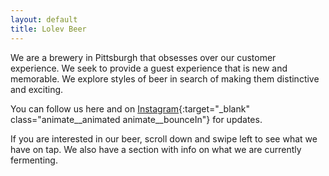 ```yaml
---
layout: default
title: Lolev Beer
---
```

We are a brewery in Pittsburgh that obsesses over our customer experience. We seek to provide a guest experience that is new and memorable. We explore styles of beer in search of making them distinctive and exciting.

You can follow us here and on [Instagram](https://instagram.com/lolevbeer){:target="_blank" class="animate__animated animate__bounceIn"} for updates.  

If you are interested in our beer, scroll down and swipe left to see what we have on tap. We also have a section with info on what we are currently fermenting.
